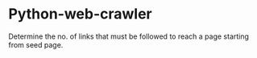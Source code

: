# Python-web-crawler
Determine the no. of links that must be followed to reach a page starting from seed  page.
